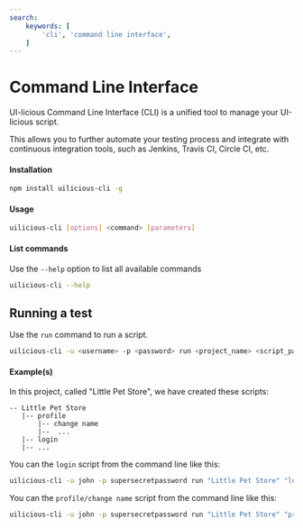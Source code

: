 ```yaml
---
search:
    keywords: [
        'cli', 'command line interface',
    ]
---
```

# Command Line Interface

UI-licious Command Line Interface (CLI) is a unified tool to manage your UI-licious script. 

This allows you to further automate your testing process and integrate with continuous integration tools, such as Jenkins, Travis CI, Circle CI, etc.

#### Installation

```bash
npm install uilicious-cli -g
```

#### Usage

```bash
uilicious-cli [options] <command> [parameters]
```

#### List commands

Use the `--help` option to list all available commands
```bash
uilicious-cli --help
```

## Running a test

Use the `run` command to run a script.
```bash
uilicious-cli -u <username> -p <password> run <project_name> <script_path>
```
#### Example(s)
 
In this project, called "Little Pet Store", we have created these scripts:
```
-- Little Pet Store
   |-- profile
       |-- change name
       |--  ...
   |-- login
   |-- ... 
```

You can the `login` script from the command line like this:
```bash
uilicious-cli -u john -p supersecretpassword run "Little Pet Store" "login"
```

You can the `profile/change name` script from the command line like this:
```bash
uilicious-cli -u john -p supersecretpassword run "Little Pet Store" "profile/change name"
```